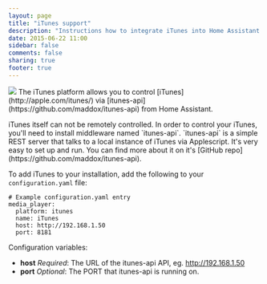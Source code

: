 ```yaml
---
layout: page
title: "iTunes support"
description: "Instructions how to integrate iTunes into Home Assistant."
date: 2015-06-22 11:00
sidebar: false
comments: false
sharing: true
footer: true
---
```


<img src='/images/supported_brands/itunes.png' class='brand pull-right' />
The iTunes platform allows you to control [iTunes](http://apple.com/itunes/) via [itunes-api](https://github.com/maddox/itunes-api) from Home Assistant.

<p class='note'>
iTunes itself can not be remotely controlled. In order to control your iTunes,
you'll need to install middleware named `itunes-api`. `itunes-api` is a simple REST
server that talks to a local instance of iTunes via Applescript. It's very easy to set up
and run. You can find more about it on it's [GitHub repo](https://github.com/maddox/itunes-api).
</p>


To add iTunes to your installation, add the following to your `configuration.yaml` file:

```
# Example configuration.yaml entry
media_player:
  platform: itunes
  name: iTunes
  host: http://192.168.1.50
  port: 8181
```

Configuration variables:

- **host** *Required*: The URL of the itunes-api API, eg. http://192.168.1.50
- **port** *Optional*: The PORT that itunes-api is running on.
